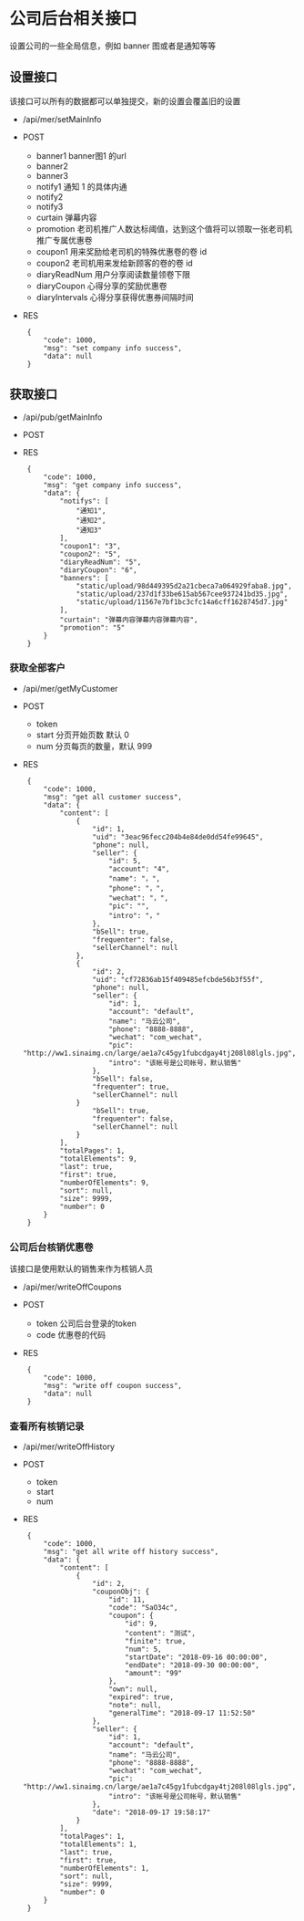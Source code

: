 # 公司后台相关接口
设置公司的一些全局信息，例如 banner 图或者是通知等等

## 设置接口
该接口可以所有的数据都可以单独提交，新的设置会覆盖旧的设置

 - /api/mer/setMainInfo
 - POST
     - banner1         banner图1 的url
     - banner2
     - banner3
     - notify1         通知 1 的具体内通
     - notify2
     - notify3
     - curtain         弹幕内容
     - promotion       老司机推广人数达标阈值，达到这个值将可以领取一张老司机推广专属优惠卷
     - coupon1         用来奖励给老司机的特殊优惠卷的卷 id
     - coupon2         老司机用来发给新顾客的卷的卷 id
     - diaryReadNum    用户分享阅读数量领卷下限
     - diaryCoupon     心得分享的奖励优惠卷
     - diaryIntervals  心得分享获得优惠券间隔时间
  
 - RES
    
        {
            "code": 1000,
            "msg": "set company info success",
            "data": null
        }

## 获取接口
 - /api/pub/getMainInfo
 - POST
 - RES
        
        {
            "code": 1000,
            "msg": "get company info success",
            "data": {
                "notifys": [
                    "通知1",
                    "通知2",
                    "通知3"
                ],
                "coupon1": "3",
                "coupon2": "5",
                "diaryReadNum": "5",
                "diaryCoupon": "6",
                "banners": [
                    "static/upload/98d449395d2a21cbeca7a064929faba8.jpg",
                    "static/upload/237d1f33be615ab567cee937241bd35.jpg",
                    "static/upload/11567e7bf1bc3cfc14a6cff1628745d7.jpg"
                ],
                "curtain": "弹幕内容弹幕内容弹幕内容",
                "promotion": "5"
            }
        }
        
### 获取全部客户
 - /api/mer/getMyCustomer
 - POST
    - token
    - start     分页开始页数 默认 0
    - num       分页每页的数量，默认 999
 
 - RES
 
        {
            "code": 1000,
            "msg": "get all customer success",
            "data": {
                "content": [
                    {
                        "id": 1,
                        "uid": "3eac96fecc204b4e84de0dd54fe99645",
                        "phone": null,
                        "seller": {
                            "id": 5,
                            "account": "4",
                            "name": "，",
                            "phone": "，",
                            "wechat": "，",
                            "pic": "",
                            "intro": "，"
                        },
                        "bSell": true,
                        "frequenter": false,
                        "sellerChannel": null
                    },
                    {
                        "id": 2,
                        "uid": "cf72836ab15f409485efcbde56b3f55f",
                        "phone": null,
                        "seller": {
                            "id": 1,
                            "account": "default",
                            "name": "马云公司",
                            "phone": "8888-8888",
                            "wechat": "com_wechat",
                            "pic": "http://ww1.sinaimg.cn/large/ae1a7c45gy1fubcdgay4tj208l08lgls.jpg",
                            "intro": "该帐号是公司帐号，默认销售"
                        },
                        "bSell": false,
                        "frequenter": true,
                        "sellerChannel": null
                    }
                        "bSell": true,
                        "frequenter": false,
                        "sellerChannel": null
                    }
                ],
                "totalPages": 1,
                "totalElements": 9,
                "last": true,
                "first": true,
                "numberOfElements": 9,
                "sort": null,
                "size": 9999,
                "number": 0
            }
        }
        
### 公司后台核销优惠卷
该接口是使用默认的销售来作为核销人员

 - /api/mer/writeOffCoupons
 - POST
    - token 公司后台登录的token
    - code 优惠卷的代码
 - RES 
    
        {
            "code": 1000,
            "msg": "write off coupon success",
            "data": null
        }

### 查看所有核销记录
 - /api/mer/writeOffHistory
 - POST
    - token
    - start
    - num
    
 - RES
 
        {
            "code": 1000,
            "msg": "get all write off history success",
            "data": {
                "content": [
                    {
                        "id": 2,
                        "couponObj": {
                            "id": 11,
                            "code": "SaO34c",
                            "coupon": {
                                "id": 9,
                                "content": "测试",
                                "finite": true,
                                "num": 5,
                                "startDate": "2018-09-16 00:00:00",
                                "endDate": "2018-09-30 00:00:00",
                                "amount": "99"
                            },
                            "own": null,
                            "expired": true,
                            "note": null,
                            "generalTime": "2018-09-17 11:52:50"
                        },
                        "seller": {
                            "id": 1,
                            "account": "default",
                            "name": "马云公司",
                            "phone": "8888-8888",
                            "wechat": "com_wechat",
                            "pic": "http://ww1.sinaimg.cn/large/ae1a7c45gy1fubcdgay4tj208l08lgls.jpg",
                            "intro": "该帐号是公司帐号，默认销售"
                        },
                        "date": "2018-09-17 19:58:17"
                    }
                ],
                "totalPages": 1,
                "totalElements": 1,
                "last": true,
                "first": true,
                "numberOfElements": 1,
                "sort": null,
                "size": 9999,
                "number": 0
            }
        }